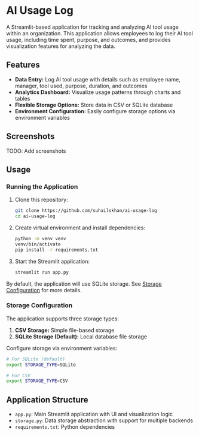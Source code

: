 # AI Usage Log

A Streamlit-based application for tracking and analyzing AI tool usage within an organization. This application allows employees to log their AI tool usage, including time spent, purpose, and outcomes, and provides visualization features for analyzing the data.

## Features

- **Data Entry:** Log AI tool usage with details such as employee name, manager, tool used, purpose, duration, and outcomes
- **Analytics Dashboard:** Visualize usage patterns through charts and tables
- **Flexible Storage Options:** Store data in CSV or SQLite database
- **Environment Configuration:** Easily configure storage options via environment variables

## Screenshots

TODO: Add screenshots

## Usage

### Running the Application

1. Clone this repository:
   ```bash
   git clone https://github.com/suhailskhan/ai-usage-log
   cd ai-usage-log
   ```

2. Create virtual environment and install dependencies:
   ```bash
   python -m venv venv
   venv/bin/activate
   pip install -r requirements.txt
   ```

3. Start the Streamlit application:
   ```bash
   streamlit run app.py
   ```
By default, the application will use SQLite storage. See [Storage Configuration](#storage-configuration) for more details.

### Storage Configuration

The application supports three storage types:

1. **CSV Storage:** Simple file-based storage
2. **SQLite Storage (Default):** Local database file storage

Configure storage via environment variables:

```bash
# For SQLite (default)
export STORAGE_TYPE=SQLite

# For CSV
export STORAGE_TYPE=CSV
```

## Application Structure

- `app.py`: Main Streamlit application with UI and visualization logic
- `storage.py`: Data storage abstraction with support for multiple backends
- `requirements.txt`: Python dependencies
